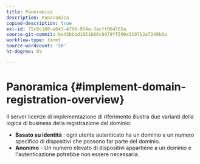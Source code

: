 ```yaml
---
title: Panoramica
description: Panoramica
copied-description: true
exl-id: 75c8c180-e843-4796-954a-3acff064765a
source-git-commit: be43bbbd1051886c8979ff590a3197b2a7249b6a
workflow-type: tm+mt
source-wordcount: '50'
ht-degree: 0%

---
```


# Panoramica {#implement-domain-registration-overview}

Il server licenze di implementazione di riferimento illustra due varianti della logica di business della registrazione del dominio:

* **Basato su identità** : ogni utente autenticato ha un dominio e un numero specifico di dispositivi che possono far parte del dominio.
* **Anonimo** - Un numero elevato di dispositivi appartiene a un dominio e l&#39;autenticazione potrebbe non essere necessaria.
